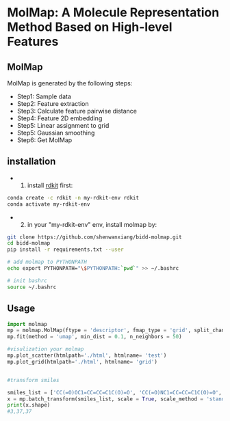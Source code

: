 # MolMap: A Molecule Representation Method Based on High-level Features

## MolMap
MolMap is generated by the following steps:

* Step1: Sample data 
* Step2: Feature extraction
* Step3: Calculate feature pairwise distance
* Step4: Feature 2D embedding
* Step5: Linear assignment to grid
* Step5: Gaussian smoothing
* Step6: Get MolMap


## installation

* 1. install [rdkit]('http://www.rdkit.org/docs/Install.html) first:
```bash
conda create -c rdkit -n my-rdkit-env rdkit
conda activate my-rdkit-env
```
* 2. in your "my-rdkit-env" env, install molmap by:

```bash
git clone https://github.com/shenwanxiang/bidd-molmap.git
cd bidd-molmap
pip install -r requirements.txt --user

# add molmap to PYTHONPATH
echo export PYTHONPATH="\$PYTHONPATH:`pwd`" >> ~/.bashrc

# init bashrc
source ~/.bashrc
```

## Usage

```python
import molmap
mp = molmap.MolMap(ftype = 'descriptor', fmap_type = 'grid', split_channels=False)
mp.fit(method = 'umap', min_dist = 0.1, n_neighbors = 50)

#visulization your molmap
mp.plot_scatter(htmlpath='./html', htmlname= 'test')
mp.plot_grid(htmlpath='./html', htmlname= 'grid')


#transform smiles

smiles_list = ['CC(=O)OC1=CC=CC=C1C(O)=O', 'CC(=O)NC1=CC=CC=C1C(O)=O', 'CC(=O)CC1=CC=CC=C1C(O)=O']
x = mp.batch_transform(smiles_list, scale = True, scale_method = 'standard', smoothing = True, kernel_size = 41, sigma=2)
print(x.shape)
#3,37,37
                       
```

